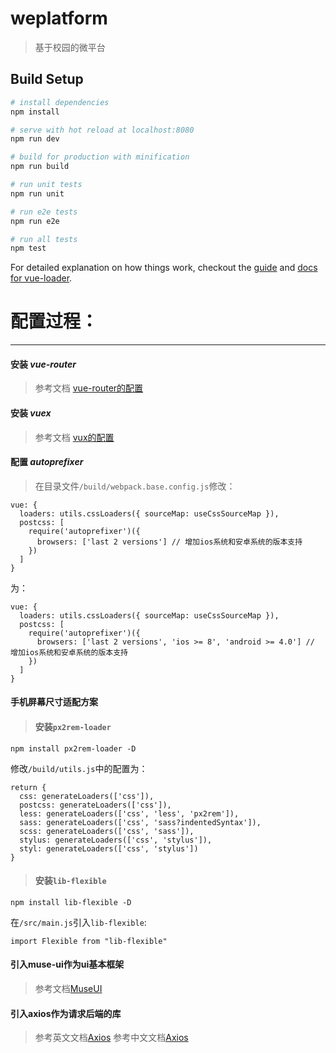 # weplatform

> 基于校园的微平台

## Build Setup

``` bash
# install dependencies
npm install

# serve with hot reload at localhost:8080
npm run dev

# build for production with minification
npm run build

# run unit tests
npm run unit

# run e2e tests
npm run e2e

# run all tests
npm test
```

For detailed explanation on how things work, checkout the [guide](http://vuejs-templates.github.io/webpack/) and [docs for vue-loader](http://vuejs.github.io/vue-loader).

# 配置过程：
----
#### 安装 *vue-router*
> 参考文档 [vue-router的配置](https://router.vuejs.org/zh-cn/)

#### 安装 *vuex*
> 参考文档 [vux的配置](https://vuex.vuejs.org/zh-cn/)

#### 配置 *autoprefixer*
> 在目录文件`/build/webpack.base.config.js`修改：
```
vue: {
  loaders: utils.cssLoaders({ sourceMap: useCssSourceMap }),
  postcss: [
    require('autoprefixer')({
      browsers: ['last 2 versions'] // 增加ios系统和安卓系统的版本支持
    })
  ]
}
```
为：
```
vue: {
  loaders: utils.cssLoaders({ sourceMap: useCssSourceMap }),
  postcss: [
    require('autoprefixer')({
      browsers: ['last 2 versions', 'ios >= 8', 'android >= 4.0'] // 增加ios系统和安卓系统的版本支持
    })
  ]
}
```

#### 手机屏幕尺寸适配方案
> #### 安装`px2rem-loader`
```
npm install px2rem-loader -D
```
修改`/build/utils.js`中的配置为：
```
return {
  css: generateLoaders(['css']),
  postcss: generateLoaders(['css']),
  less: generateLoaders(['css', 'less', 'px2rem']),
  sass: generateLoaders(['css', 'sass?indentedSyntax']),
  scss: generateLoaders(['css', 'sass']),
  stylus: generateLoaders(['css', 'stylus']),
  styl: generateLoaders(['css', 'stylus'])
}
```

> #### 安装`lib-flexible`
```
npm install lib-flexible -D
```
在`/src/main.js`引入`lib-flexible`:
```
import Flexible from "lib-flexible"
```

#### 引入muse-ui作为ui基本框架
> 参考文档[MuseUI](https://museui.github.io/#/appbar)

#### 引入axios作为请求后端的库
> 参考英文文档[Axios](https://github.com/mzabriskie/axios)
> 参考中文文档[Axios](https://ygxdxx.coding.me/2017/01/29/Axios%E7%9A%84%E9%85%8D%E7%BD%AE/)
